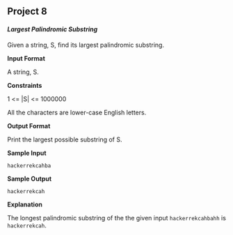 
## Project 8

#### _Largest Palindromic Substring_

Given a string, S, find its largest palindromic substring.

**Input Format**

A string, S.

**Constraints**

1 <= |S| <= 1000000

All the characters are lower-case English letters.

**Output Format**

Print the largest possible substring of S.

**Sample Input**

```
hackerrekcahba
```

**Sample Output**

```
hackerrekcah
```

**Explanation**

The longest palindromic substring of the the given input `hackerrekcahbahh` is `hackerrekcah`.
